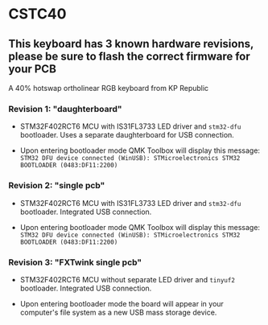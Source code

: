 # CSTC40

## This keyboard has 3 known hardware revisions, please be sure to flash the correct firmware for your PCB  

A 40% hotswap ortholinear RGB keyboard from KP Republic  

### Revision 1: "daughterboard"  

* STM32F402RCT6 MCU with IS31FL3733 LED driver and `stm32-dfu` bootloader. Uses a separate daughterboard for USB connection.

* Upon entering bootloader mode QMK Toolbox will display this message:  
`STM32 DFU device connected (WinUSB): STMicroelectronics STM32  BOOTLOADER (0483:DF11:2200)`

### Revision 2: "single pcb"  

* STM32F402RCT6 MCU with IS31FL3733 LED driver and `stm32-dfu` bootloader. Integrated USB connection.

* Upon entering bootloader mode QMK Toolbox will display this message:  
`STM32 DFU device connected (WinUSB): STMicroelectronics STM32  BOOTLOADER (0483:DF11:2200)`  

### Revision 3: "FXTwink single pcb"  

* STM32F402RCT6 MCU without separate LED driver and `tinyuf2` bootloader. Integrated USB connection.

* Upon entering bootloader mode the board will appear in your computer's file system as a new USB mass storage device.  
